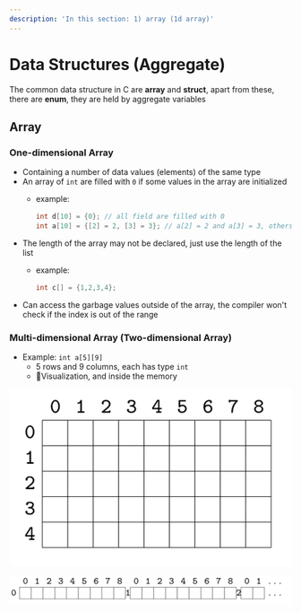 ```yaml
---
description: 'In this section: 1) array (1d array)'
---
```


# Data Structures \(Aggregate\)

The common data structure in C are **array** and **struct**, apart from these, there are **enum**, they are held by aggregate variables 

## Array

### One-dimensional Array

* Containing a number of data values \(elements\) of the same type 
* An array of `int` are filled with `0` if some values in the array are initialized
  * example: 

    ```c
    int d[10] = {0}; // all field are filled with 0 
    int a[10] = {[2] = 2, [3] = 3}; // a[2] = 2 and a[3] = 3, others = 0
    ```
* The length of the array may not be declared, just use the length of the list
  * example: 

    ```c
    int c[] = {1,2,3,4};
    ```
* Can access the garbage values outside of the array, the compiler won't check if the index is out of the range 

### Multi-dimensional Array \(Two-dimensional Array\)

* Example: `int a[5][9]`
  * 5 rows and 9 columns, each has type `int`
  * Visualization, and inside the memory

![Visualization of 2D Array](../.gitbook/assets/image.png)

![2D Array in Memory](../.gitbook/assets/image%20%285%29.png)



